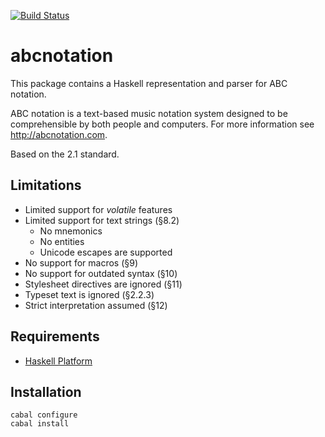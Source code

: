 
[![Build Status](https://travis-ci.org/music-suite/abcnotation.svg?branch=master)](https://travis-ci.org/music-suite/abcnotation)

# abcnotation

This package contains a Haskell representation and parser for ABC notation. 

ABC notation is a text-based music notation system designed to be comprehensible by both people and 
computers. For more information see <http://abcnotation.com>.

Based on the 2.1 standard.

## Limitations

  * Limited support for *volatile* features
  * Limited support for text strings (§8.2)
    * No mnemonics
    * No entities
    * Unicode escapes are supported
  * No support for macros (§9)
  * No support for outdated syntax (§10)
  * Stylesheet directives are ignored (§11)
  * Typeset text is ignored (§2.2.3)
  * Strict interpretation assumed (§12)

## Requirements

* [Haskell Platform](http://www.haskell.org/platform)

## Installation

    cabal configure
    cabal install
